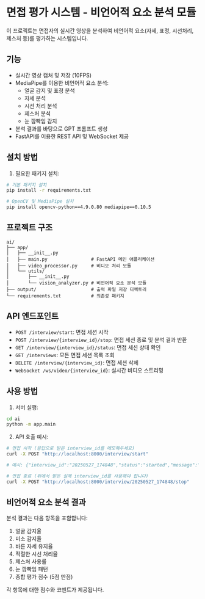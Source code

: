 # 면접 평가 시스템 - 비언어적 요소 분석 모듈

이 프로젝트는 면접자의 실시간 영상을 분석하여 비언어적 요소(자세, 표정, 시선처리, 제스처 등)를 평가하는 시스템입니다.

## 기능

- 실시간 영상 캡처 및 저장 (10FPS)
- MediaPipe를 이용한 비언어적 요소 분석:
  - 얼굴 감지 및 표정 분석
  - 자세 분석
  - 시선 처리 분석
  - 제스처 분석
  - 눈 깜빡임 감지
- 분석 결과를 바탕으로 GPT 프롬프트 생성
- FastAPI를 이용한 REST API 및 WebSocket 제공

## 설치 방법

1. 필요한 패키지 설치:

```bash
# 기본 패키지 설치
pip install -r requirements.txt

# OpenCV 및 MediaPipe 설치
pip install opencv-python==4.9.0.80 mediapipe==0.10.5
```

## 프로젝트 구조

```
ai/
├── app/
│   ├── __init__.py
│   ├── main.py                # FastAPI 메인 애플리케이션
│   ├── video_processor.py     # 비디오 처리 모듈
│   └── utils/
│       ├── __init__.py
│       └── vision_analyzer.py # 비언어적 요소 분석 모듈
├── output/                    # 출력 파일 저장 디렉토리
└── requirements.txt           # 의존성 패키지
```

## API 엔드포인트

- `POST /interview/start`: 면접 세션 시작
- `POST /interview/{interview_id}/stop`: 면접 세션 종료 및 분석 결과 반환
- `GET /interview/{interview_id}/status`: 면접 세션 상태 확인
- `GET /interviews`: 모든 면접 세션 목록 조회
- `DELETE /interview/{interview_id}`: 면접 세션 삭제
- `WebSocket /ws/video/{interview_id}`: 실시간 비디오 스트리밍

## 사용 방법

1. 서버 실행:

```bash
cd ai
python -m app.main
```

2. API 호출 예시:

```bash
# 면접 시작 (응답으로 받은 interview_id를 메모해두세요)
curl -X POST "http://localhost:8000/interview/start"

# 예시: {"interview_id":"20250527_174848","status":"started","message":"면접 세션이 시작되었습니다. ID: 20250527_174848"}

# 면접 종료 (위에서 받은 실제 interview_id를 사용해야 합니다)
curl -X POST "http://localhost:8000/interview/20250527_174848/stop"
```

## 비언어적 요소 분석 결과

분석 결과는 다음 항목을 포함합니다:

1. 얼굴 감지율
2. 미소 감지율
3. 바른 자세 유지율
4. 적절한 시선 처리율
5. 제스처 사용률
6. 눈 깜빡임 패턴
7. 종합 평가 점수 (5점 만점)

각 항목에 대한 점수와 코멘트가 제공됩니다.
